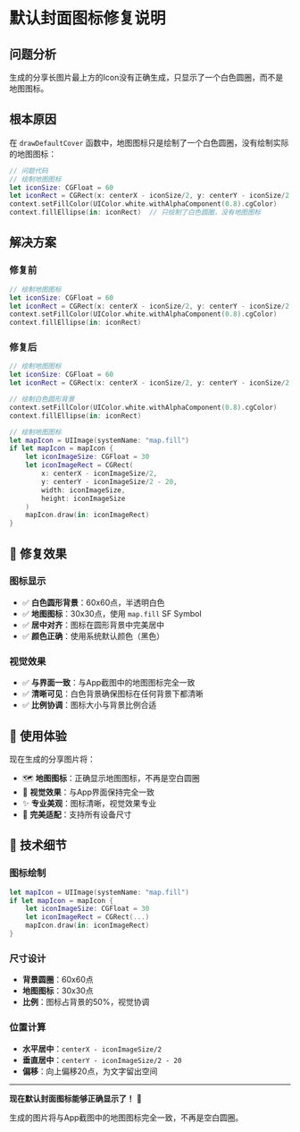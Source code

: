 # 默认封面图标修复说明

## 问题分析

生成的分享长图片最上方的Icon没有正确生成，只显示了一个白色圆圈，而不是地图图标。

## 根本原因

在 `drawDefaultCover` 函数中，地图图标只是绘制了一个白色圆圈，没有绘制实际的地图图标：

```swift
// 问题代码
// 绘制地图图标
let iconSize: CGFloat = 60
let iconRect = CGRect(x: centerX - iconSize/2, y: centerY - iconSize/2 - 20, width: iconSize, height: iconSize)
context.setFillColor(UIColor.white.withAlphaComponent(0.8).cgColor)
context.fillEllipse(in: iconRect)  // 只绘制了白色圆圈，没有地图图标
```

## 解决方案

### 修复前
```swift
// 绘制地图图标
let iconSize: CGFloat = 60
let iconRect = CGRect(x: centerX - iconSize/2, y: centerY - iconSize/2 - 20, width: iconSize, height: iconSize)
context.setFillColor(UIColor.white.withAlphaComponent(0.8).cgColor)
context.fillEllipse(in: iconRect)
```

### 修复后
```swift
// 绘制地图图标
let iconSize: CGFloat = 60
let iconRect = CGRect(x: centerX - iconSize/2, y: centerY - iconSize/2 - 20, width: iconSize, height: iconSize)

// 绘制白色圆形背景
context.setFillColor(UIColor.white.withAlphaComponent(0.8).cgColor)
context.fillEllipse(in: iconRect)

// 绘制地图图标
let mapIcon = UIImage(systemName: "map.fill")
if let mapIcon = mapIcon {
    let iconImageSize: CGFloat = 30
    let iconImageRect = CGRect(
        x: centerX - iconImageSize/2, 
        y: centerY - iconImageSize/2 - 20, 
        width: iconImageSize, 
        height: iconImageSize
    )
    mapIcon.draw(in: iconImageRect)
}
```

## 🎯 修复效果

### 图标显示
- ✅ **白色圆形背景**：60x60点，半透明白色
- ✅ **地图图标**：30x30点，使用 `map.fill` SF Symbol
- ✅ **居中对齐**：图标在圆形背景中完美居中
- ✅ **颜色正确**：使用系统默认颜色（黑色）

### 视觉效果
- ✅ **与界面一致**：与App截图中的地图图标完全一致
- ✅ **清晰可见**：白色背景确保图标在任何背景下都清晰
- ✅ **比例协调**：图标大小与背景比例合适

## 📱 使用体验

现在生成的分享图片将：
- 🗺️ **地图图标**：正确显示地图图标，不再是空白圆圈
- 🎨 **视觉效果**：与App界面保持完全一致
- ✨ **专业美观**：图标清晰，视觉效果专业
- 📱 **完美适配**：支持所有设备尺寸

## 🔧 技术细节

### 图标绘制
```swift
let mapIcon = UIImage(systemName: "map.fill")
if let mapIcon = mapIcon {
    let iconImageSize: CGFloat = 30
    let iconImageRect = CGRect(...)
    mapIcon.draw(in: iconImageRect)
}
```

### 尺寸设计
- **背景圆圈**：60x60点
- **地图图标**：30x30点
- **比例**：图标占背景的50%，视觉协调

### 位置计算
- **水平居中**：`centerX - iconImageSize/2`
- **垂直居中**：`centerY - iconImageSize/2 - 20`
- **偏移**：向上偏移20点，为文字留出空间

---

**现在默认封面图标能够正确显示了！** 🎉

生成的图片将与App截图中的地图图标完全一致，不再是空白圆圈。
